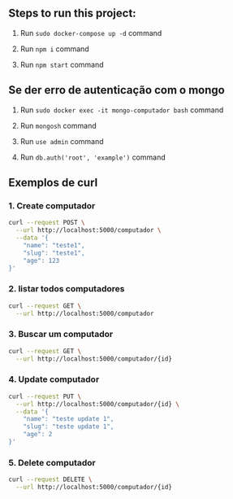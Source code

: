 

## Steps to run this project:

1. Run `sudo docker-compose up -d` command

2. Run `npm i` command
   
3. Run `npm start` command

## Se der erro de autenticação com o mongo

1. Run `sudo docker exec -it mongo-computador bash` command
   
2. Run `mongosh` command

3. Run `use admin` command

4. Run `db.auth('root', 'example')` command


## Exemplos de curl

### 1. Create computador
```bash
curl --request POST \
  --url http://localhost:5000/computador \
  --data '{
	"name": "teste1",
	"slug": "teste1",
	"age": 123
}'
```

### 2. listar todos computadores
```bash
curl --request GET \
  --url http://localhost:5000/computador
```

### 3. Buscar um computador
```bash
curl --request GET \
  --url http://localhost:5000/computador/{id}
```

### 4. Update computador
```bash
curl --request PUT \
  --url http://localhost:5000/computador/{id} \
  --data '{
	"name": "teste update 1",
	"slug": "teste update 1",
	"age": 2
}'
```
### 5. Delete computador
```bash
curl --request DELETE \
  --url http://localhost:5000/computador/{id}
```
